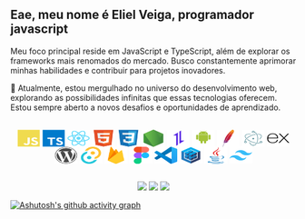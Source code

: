
## Eae, meu nome é Eliel Veiga, programador javascript 

<p>
  Meu foco principal reside em JavaScript e TypeScript, além de explorar os frameworks mais renomados do mercado. Busco constantemente aprimorar minhas habilidades e contribuir para projetos inovadores.
</p>
<p>
  💼 Atualmente, estou mergulhado no universo do desenvolvimento web, explorando as possibilidades infinitas que essas tecnologias oferecem. Estou sempre aberto a novos desafios e oportunidades de aprendizado.
</p>

<div style="display: inline_block" align="center"><br>
  
  <img align="center" alt="Eliel-Js" height="30" width="40" src="https://raw.githubusercontent.com/devicons/devicon/master/icons/javascript/javascript-plain.svg">
  <img align="center" alt="Eliel-Ts" height="30" width="40" src="https://raw.githubusercontent.com/devicons/devicon/master/icons/typescript/typescript-plain.svg">
  <img align="center" alt="Eliel-React" height="30" width="40" src="https://raw.githubusercontent.com/devicons/devicon/master/icons/react/react-original.svg">
  <img align="center" alt="Eliel-HTML" height="30" width="40" src="https://raw.githubusercontent.com/devicons/devicon/master/icons/html5/html5-original.svg">
  <img align="center" alt="Eliel-CSS" height="30" width="40" src="https://raw.githubusercontent.com/devicons/devicon/master/icons/css3/css3-original.svg">
  <img align="center" alt="Eliel-Node" height="30" width="40" src="https://github.com/devicons/devicon/blob/master/icons/nodejs/nodejs-original.svg">
  <img align="center" alt="Eliel-Axios" height="30" width="40" src="https://github.com/devicons/devicon/blob/master/icons/axios/axios-plain.svg">
  <img align="center" alt="Eliel-And" height="30" width="40" src="https://github.com/devicons/devicon/blob/master/icons/android/android-original-wordmark.svg">
  <img align="center" alt="Eliel-Apx" height="30" width="40" src="https://github.com/devicons/devicon/blob/master/icons/apache/apache-original.svg">
  <img align="center" alt="Eliel-Electron" height="30" width="40" src="https://github.com/devicons/devicon/blob/master/icons/electron/electron-original.svg">
  <img align="center" alt="Eliel-Express" height="30" width="40" src="https://github.com/devicons/devicon/blob/master/icons/express/express-original.svg">
  <img align="center" alt="Eliel-Wordpress" height="30" width="40" src="https://github.com/devicons/devicon/blob/master/icons/wordpress/wordpress-plain.svg">
  <img align="center" alt="Eliel-Tauri" height="30" width="40" src="https://github.com/devicons/devicon/blob/master/icons/tauri/tauri-original.svg">
  <img align="center" alt="Eliel-Firebase" height="30" width="40" src="https://github.com/devicons/devicon/blob/master/icons/firebase/firebase-original.svg">
  <img align="center" alt="Eliel-Figma" height="30" width="40" src="https://github.com/devicons/devicon/blob/master/icons/figma/figma-original.svg">
  <img align="center" alt="Eliel-VScode" height="30" width="40" src="https://github.com/devicons/devicon/blob/master/icons/vscode/vscode-original.svg">
  <img align="center" alt="Eliel-Sequelize" height="30" width="40" src="https://github.com/devicons/devicon/blob/master/icons/sequelize/sequelize-original.svg"> 
  <img align="center" alt="Eliel-Java" height="30" width="40" src="https://github.com/devicons/devicon/blob/master/icons/java/java-original.svg"> 
  <img align="center" alt="Eliel-Tailwindcss" height="30" width="40" src="https://github.com/devicons/devicon/blob/master/icons/tailwindcss/tailwindcss-original.svg"> 

</div>

  <br>
 
<div align="center">
  
  <a href="https://www.instagram.com/eliel_737" target="_blank"><img src="https://img.shields.io/badge/-Instagram-%23E4405F?style=for-the-badge&logo=instagram&logoColor=white" target="_blank"></a>
  <a href = "mailto:elielveiga777@gmail.com"><img src="https://img.shields.io/badge/-Gmail-%23333?style=for-the-badge&logo=gmail&logoColor=white" target="_blank"></a>
  <a href="https://www.linkedin.com/in/eliel-veiga-7407b6289" target="_blank"><img src="https://img.shields.io/badge/-LinkedIn-%230077B5?style=for-the-badge&logo=linkedin&logoColor=white" target="_blank"></a> 
  
</div>

<div>
  
  [![Ashutosh's github activity graph](https://github-readme-activity-graph.vercel.app/graph?username=ElielVeiga&theme=react-dark)](https://github.com/ashutosh00710/github-readme-activity-graph)
  
</div>
